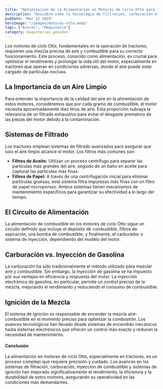 ```yaml
---
title: "Optimización de la Alimentación en Motores de Ciclo Otto para Tractores"
description: "Descubre cómo la tecnología de filtración, carburación e inyección de combustible mejora la eficiencia y durabilidad de los motores de ciclo Otto en tractores, asegurando un rendimiento óptimo."
pubDate: "Mar 22 2024"
heroImage: "/images/motores-otto.webp"
tags: ["Aceros", "Maquinaria"]
category: maquinarias_pesadas
---
```


Los motores de ciclo Otto, fundamentales en la operación de tractores, requieren una mezcla precisa de aire y combustible para su correcto funcionamiento. Este proceso, conocido como alimentación, es crucial para optimizar el rendimiento y prolongar la vida útil del motor, especialmente en tractores que operan en condiciones adversas, donde el aire puede estar cargado de partículas nocivas.

## La Importancia de un Aire Limpio

Para entender la importancia de la calidad del aire en la alimentación de estos motores, consideremos que por cada gramo de combustible, el motor necesita aproximadamente diez litros de aire. Esta proporción subraya la relevancia de un filtrado exhaustivo para evitar el desgaste prematuro de las piezas del motor debido a la contaminación.

## Sistemas de Filtrado

Los tractores emplean sistemas de filtrado avanzados para asegurar que solo el aire limpio alcance el motor. Los filtros más comunes son:

- **Filtros de Aceite:** Utilizan un proceso centrífugo para separar las partículas más grandes del aire, seguido de un baño en aceite para capturar las partículas más finas.
- **Filtros de Papel:** A través de una centrifugación inicial para eliminar partículas gruesas, este sistema filtra impurezas más finas con un filtro de papel microporoso.
  Ambos sistemas tienen mecanismos de mantenimiento específicos para garantizar su efectividad a lo largo del tiempo.

## El Circuito de Alimentación

La alimentación de combustible en los motores de ciclo Otto sigue un circuito definido que incluye el depósito de combustible, filtros de aspiración, una bomba de combustible, y finalmente, el carburador o sistema de inyección, dependiendo del modelo del motor.

## Carburación vs. Inyección de Gasolina

La carburación ha sido tradicionalmente el método utilizado para mezclar aire y combustible. Sin embargo, la inyección de gasolina se ha impuesto por sus ventajas en eficiencia y respuesta del motor. La inyección electrónica de gasolina, en particular, permite un control preciso de la mezcla, mejorando el rendimiento y reduciendo el consumo de combustible.

## Ignición de la Mezcla

El sistema de ignición es responsable de encender la mezcla aire-combustible en el momento preciso para optimizar la combustión. Los avances tecnológicos han llevado desde sistemas de encendido mecánicos hasta sistemas electrónicos que ofrecen un control más exacto y reducen la necesidad de mantenimiento.

#### Conclusión

La alimentación en motores de ciclo Otto, especialmente en tractores, es un proceso complejo que requiere precisión y cuidado. Los avances en los sistemas de filtración, carburación, inyección de combustible y sistemas de ignición han mejorado significativamente el rendimiento, la eficiencia y la durabilidad de estos motores, asegurando su operatividad en las condiciones más demandantes.

